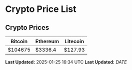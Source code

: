 # Crypto Price List

## Crypto Prices
| Bitcoin | Ethereum | Litecoin |
| ------- | -------- | -------- |
| $104675 | $3336.4 | $127.93 |
**Last Updated:** 2025-01-25 16:34 UTC
**Last Updated:** $DATE$
